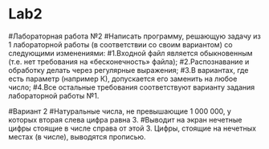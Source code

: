 # Lab2
#Лабораторная работа №2
#Написать программу, решающую задачу из 1 лабораторной работы (в соответствии со своим вариантом) со следующими изменениями:
#1.Входной файл является обыкновенным (т.е. нет требования на «бесконечность» файла);
#2.Распознавание и обработку делать  через регулярные выражения;
#3.В вариантах, где есть параметр (например К), допускается его заменить на любое число;
#4.Все остальные требования соответствуют варианту задания лабораторной работы №1.


#Вариант 2
#Натуральные числа, не превышающие 1 000 000, у которых вторая слева цифра равна 3.
#Выводит на экран нечетные цифры стоящие в числе справа от этой 3. Цифры, стоящие на нечетных местах (в числе), выводятся прописью.
